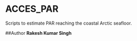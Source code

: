 # ACCES_PAR
Scripts to estimate PAR reaching the coastal Arctic seafloor.




##Author
**Rakesh Kumar Singh**
